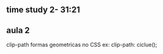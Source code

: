 ## time study 2- 31:21

## aula 2 
clip-path formas geometricas no CSS ex: 
    clip-path: ciclue();